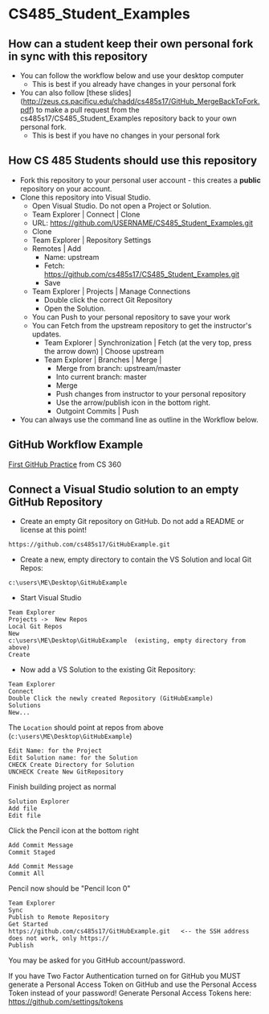# CS485_Student_Examples

## How can a student keep their own personal fork in sync with this repository ##
* You can follow the workflow below and use your desktop computer
  * This is best if you already have changes in your personal fork
* You can also follow [these slides] (http://zeus.cs.pacificu.edu/chadd/cs485s17/GitHub_MergeBackToFork.pdf) to make a pull request from the cs485s17/CS485_Student_Examples repository back to your own personal fork.
  * This is best if you have no changes in your personal fork

## How CS 485 Students should use this repository ##

* Fork this repository to your personal user account - this creates a **public** repository on your account.
* Clone this repository into Visual Studio. 
  * Open Visual Studio. Do not open a Project or Solution.
  * Team Explorer | Connect | Clone
  * URL: https://github.com/USERNAME/CS485_Student_Examples.git
  * Clone
  * Team Explorer | Repository Settings
  * Remotes | Add
    * Name: upstream
    * Fetch: https://github.com/cs485s17/CS485_Student_Examples.git
    * Save
  * Team Explorer | Projects | Manage Connections 
    * Double click the correct Git Repository
    * Open the Solution.
  * You can Push to your personal repository to save your work
  * You can Fetch from the upstream repository to get the instructor's updates.
    * Team Explorer | Synchronization | Fetch (at the very top, press the arrow down) | Choose upstream
    * Team Explorer | Branches | Merge |
      * Merge from branch: upstream/master
      * Into current branch: master
      * Merge
      * Push changes from instructor to your personal repository
      * Use the arrow/publish icon in the bottom right.
      * Outgoint Commits | Push
* You can always use the command line as outline in the Workflow below.
  

## GitHub Workflow Example ##

[First GitHub Practice](https://github.com/chaddcw/FirstGitPractice) from CS 360

## Connect a Visual Studio solution to an empty GitHub Repository

* Create an empty Git repository on GitHub.  Do not add a README or license at this point!
```
https://github.com/cs485s17/GitHubExample.git
```

* Create a new, empty directory to contain the VS Solution and local Git Repos:
```
c:\users\ME\Desktop\GitHubExample
```
* Start Visual Studio
```
Team Explorer
Projects ->  New Repos
Local Git Repos
New
c:\users\ME\Desktop\GitHubExample  (existing, empty directory from above)
Create
```
* Now add a VS Solution to the existing Git Repository:

```
Team Explorer
Connect
Double Click the newly created Repository (GitHubExample)
Solutions
New...
```

The ```Location``` should point at repos from above (```c:\users\ME\Desktop\GitHubExample```)

```
Edit Name: for the Project
Edit Solution name: for the Solution
CHECK Create Directory for Solution
UNCHECK Create New GitRepository
```
Finish building project as normal

```
Solution Explorer
Add file 
Edit file
```

Click the Pencil icon at the bottom right
```
Add Commit Message
Commit Staged
```
```
Add Commit Message
Commit All
```
Pencil now should be "Pencil Icon 0"

```
Team Explorer
Sync
Publish to Remote Repository
Get Started
https://github.com/cs485s17/GitHubExample.git   <-- the SSH address does not work, only https://
Publish
```

You may be asked for you GitHub account/password.

If you have Two Factor Authentication turned on for GitHub you MUST generate a Personal Access Token on GitHub and use the Personal Access Token instead of your password! 
Generate Personal Access Tokens here:  https://github.com/settings/tokens  
